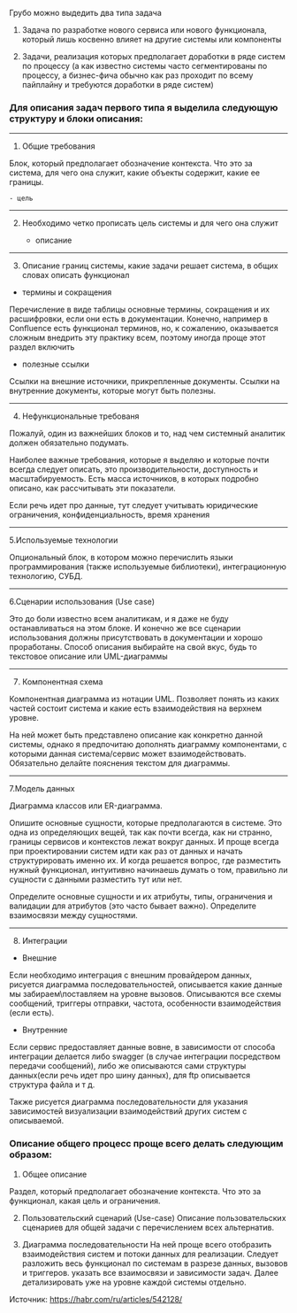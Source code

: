 Грубо можно выдедить два типа  задача 

1. Задача по разработке нового сервиса или нового функционала, который лишь косвенно влияет на другие системы или компоненты

2. Задачи, реализация которых предполагает доработки в ряде систем по процессу (а как известно системы часто сегментированы по процессу, а бизнес-фича обычно как раз проходит по всему пайплайну и требуются доработки в ряде систем)


### Для описания задач первого типа я выделила следующую структуру и блоки описания:

___ 

1. Общие требования

Блок, который предполагает обозначение контекста. Что это за система, для чего она служит, какие объекты содержит, какие ее границы.

    - цель

___ 

2. Необходимо четко прописать цель системы и для чего она служит

    - описание

____ 

3. Описание границ системы, какие задачи решает система, в общих словах описать функционал

- термины и сокращения

Перечисление в виде таблицы основные термины, сокращения и их расшифровки, если они есть в документации. Конечно, например в Confluencе есть функционал терминов, но, к сожалению, оказывается сложным внедрить эту практику всем, поэтому иногда проще этот раздел включить

- полезные ссылки

Ссылки на внешние источники, прикрепленные документы. Ссылки на внутренние документы, которые могут быть полезны.

____

4. Нефункциональные требованя

Пожалуй, один из важнейших блоков и то, над чем системный аналитик должен обязательно подумать.

Наиболее важные требования, которые я выделяю и которые почти всегда следует описать, это производительности, доступность и масштабируемость. Есть масса источников, в которых подробно описано, как рассчитывать эти показатели.

Если речь идет про данные, тут следует учитывать юридические ограничения, конфиденциальность, время хранения

___ 

5.Используемые технологии

Опциональный блок, в котором можно перечислить языки программирования (также используемые библиотеки), интеграционную технологию, СУБД.

___

6.Сценарии использования (Use case)

Это до боли известно всем аналитикам, и я даже не буду останавливаться на этом блоке. И конечно же все сценарии использования должны присутствовать в документации и хорошо проработаны. Способ описания выбирайте на свой вкус, будь то текстовое описание или UML-диаграммы

___ 

7. Компонентная схема

Компонентная диаграмма из нотации UML. Позволяет понять из каких частей состоит система и какие есть взаимодействия на верхнем уровне.

На ней может быть представлено описание как конкретно данной системы, однако я предпочитаю дополнять диаграмму  компонентами, с которыми данная система/сервис может взаимодействовать. Обязательно делайте пояснения текстом для диаграммы.

___

7.Модель данных

Диаграмма классов или ER-диаграмма.

Опишите основные сущности, которые предполагаются в системе. Это одна из определяющих вещей, так как почти всегда, как ни странно, границы сервисов и контекстов лежат вокруг данных. И проще всегда при проектировании систем идти как раз от данных и начать структурировать именно их. И когда решается вопрос, где разместить нужный функционал, интуитивно начинаешь думать о том, правильно ли сущности с данными разместить тут или нет.

Определите основные сущности и их атрибуты, типы, ограничения и валидации для атрибутов (это часто бывает важно). Определите взаимосвязи между сущностями.
___ 

8. Интеграции

- Внешние

Если необходимо интеграция с внешним провайдером данных, рисуется диаграмма последовательностей, описывается какие данные мы забираем\поставляем на уровне вызовов. Описываются все схемы сообщений, триггеры отправки, частота, особенности взаимодействия (если есть).

- Внутренние

Если сервис предоставляет данные вовне, в зависимости от способа интеграции делается либо swagger (в случае интеграции посредством передачи сообщений), либо же описываются сами структуры данных(если речь идет про шину данных), для ftp описывается структура файла и т д.

Также рисуется диаграмма последовательности для указания зависимостей визуализации взаимодействий других систем с описываемой.



### Описание общего процесс проще всего делать следующим образом:

1. Общее описание

Раздел, который предполагает обозначение контекста. Что это за функционал, какая цель и ограничения.

2. Пользовательский сценарий (Use-case)
Описание пользовательских сценариев для общей задачи с перечислением всех альтернатив.

3. Диаграмма последовательности
На ней проще всего отобразить взаимодействия систем и потоки данных для реализации. Следует разложить весь функционал по системам в разрезе данных, вызовов и триггеров. указать все взаимосвязи и зависимости задач. Далее детализировать уже на уровне каждой системы отдельно.


Источник: https://habr.com/ru/articles/542128/

